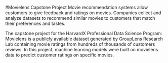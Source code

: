 #Movielens Capstone Project
Movie recommendation systems allow customers to give feedback and ratings on movies. Companies collect and analyze datasets to recommend similar movies to customers that match their preferences and tastes.

The capstone project for the HarvardX Professional Data Science Program: Movielens is a publicly available dataset generated by GroupLens Research Lab containing movie ratings from hundreds of thousands of customers reviews. In this project, machine learning models were built on movielens data to predict customer ratings on specific movies. 
